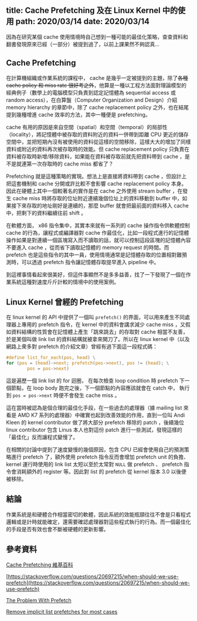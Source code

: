title: Cache Prefetching 及在 Linux Kernel 中的使用
path: 2020/03/14
date: 2020/03/14
---
因為在研究某個 cache 使用情境時自己想到一種可能的最佳化策略，查查資料和翻書發現原來已經（一部分）被提到過了，以前上課果然不夠認真...

## Cache Prefetching

在計算機組織或作業系統的課程中， cache 是幾乎一定被提到的主題，除了~~各種 cache policy 和 miss rate 很好考之外~~，他算是一種以工程方法面對理論模型的經典例子（數學上的電腦模型只負責到認定記憶體為 sequential access 或 random access），在白算盤（Computer Organization and Design）介紹 memory hierarchy 的章節中，除了 cache replacement policy 之外，也在結尾提到幾種增進 cache 效率的方法，其中一種便是 prefetching。

cache 有用的原因是來自空間（spatial）和空間（temporal）的局部性（locality），將記憶體中被存取的資料附近的資料一併帶到距離 CPU 更近的儲存空間中，並把短期內沒有被使用的資料從這樣的空間移除，這樣大大的增加了同樣資料或附近的資料再次被存取時的效能。但 cache replacement policy 只負責在資料被存取時新增/移除資料，如果能在資料被存取前就先把資料帶到 cache ，是不是就連第一次存取時的 cache miss 都省了？

Prefetching 就是這種策略的實現。想法上是直接將資料帶到 cache ，但設計上把這套機制和 cache 分開或許比較不會影響 cache replacement policy 本身。因此在硬體上其中一個較著名的實作是在 cache 之外使用 stream buffer ，在發生 cache miss 時將存取的位址附近連續幾個位址上的資料移動到 buffer 中，如果接下來存取的地址剛好是連續的，那麼 buffer 就會把最前面的資料移入 cache 中，把剩下的資料繼續往前 shift 。

在軟體方面， x86 指令集中，其實本來就有一系列的 cache 操作指令供軟體控制 cache 的行為，讓程式或編譯器對 cache 作最佳化，比如一段程式進行的記憶體操作如果是對連續一個區塊寫入而不讀取的話，就可以控制這段區塊的記憶體內容不要進入 cache ，從而省下讀取記憶體的 memory request 的時間。而 prefetch 也是這些指令的其中一員，使用情境通常是記憶體存取的位置相對難預測時，可以透過 prefetch 指令讓記憶體存取提早進入 pipeline 中。

到這裡事情看起來很美好，但這件事顯然不是多多益善，找了一下發現了一個在作業系統這種對速度斤斤計較的情境中的使用案例。

## Linux Kernel 曾經的 Prefetching

在 linux kernel 的 API 中提供了一個叫 `prefetch()` 的界面，可以用來產生不同處理器上專用的 prefetch 指令，在 kernel 中的資料會講求減少 cache miss ，又假如資料結構的性質會在記憶體上產生「跳來跳去」的存取對 cache 相當不友善，於是某個叫做 link list 的資料結構就被拿來開刀了。所以在 linux kernel 中（以及網路上衆多對 prefetch 的介紹文章）曾經有過下面這一段程式碼：

```C
#define list_for_each(pos, head) \
for (pos = (head)->next; prefetch(pos->next), pos != (head); \
        pos = pos->next)
```

這是遍歷一個 link list 的 for 迴圈， 在每次檢查 loop condition 時 prefetch 下一個節點，在 loop body 跑完之後，下一個節點的內容應該就會在 catch 中， 執行到 `pos = pos->next` 時便不會發生 cache miss 。

這在當時被認為是個合理的最佳化手段，在一些過去的處理器（據 mailing list 來看是 AMD K7 系列的處理器）中確實也起到改善效能的作用，直到一位叫 Andi Kleen 的 kernel contributor 做了將大部分 prefetch 移除的 patch ，後續幾位 linux contributor 包含 Linus 本人也對這份 patch 進行一些測試，發現這樣的「最佳化」反而讓程式變慢了。

在相關的討論中提到了速度變慢的幾個原因，包含 CPU 已經會使用自己的預測策略進行 prefetch 了，額外使用 prefetch 指令反而會增加 prefetch unit 的負擔、 kernel 運行時使用的 link list 太短以至於太常對 `NULL` 做 prefetch 、 prefetch 指令會消耗額外的 register 等。因此對 list 的 prefetch 從 kernel 版本 3.0 以後便被移除。

## 結論

作業系統是和硬體合作相當密切的軟體，因此系統的效能瓶頸往往不會是只看程式邏輯或是計時就能確定，還需要確認處理器對這些程式執行的行為。而一個最佳化的手段是否有效也會不斷被硬體的更新影響。

## 參考資料

[Cache Prefetching 維基百科](https://en.wikipedia.org/wiki/Cache_prefetching)

[https://stackoverflow.com/questions/20697215/when-should-we-use-prefetch](https://stackoverflow.com/questions/20697215/when-should-we-use-prefetch)

[The Problem With Prefetch](https://lwn.net/Articles/444336/)

[Remove implicit list prefetches for most cases](https://lwn.net/Articles/404033/)